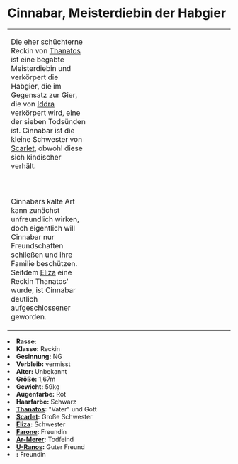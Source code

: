 # Cinnabar, Meisterdiebin der Habgier

<primary-label ref="npc"/>

<secondary-label ref="animus"/>

<secondary-label ref="sin"/>

<secondary-label ref="thanatos_recke"/>

<table>
<tr><td>
<p>
Die eher schüchterne Reckin von <a href="Thanatos.md">Thanatos</a> ist eine begabte Meisterdiebin und verkörpert die
Habgier, die im Gegensatz zur Gier, die von <a href="Iddra.md">Iddra</a> verkörpert wird, eine der sieben Todsünden
ist. Cinnabar ist die kleine Schwester von <a href="Scarlet.md">Scarlet</a>, obwohl diese sich kindischer verhält.
<br></br><br></br>
Cinnabars kalte Art kann zunächst unfreundlich wirken, doch eigentlich will Cinnabar nur Freundschaften schließen und
ihre Familie beschützen. Seitdem <a href="Eliza.md">Eliza</a> eine Reckin Thanatos' wurde, ist Cinnabar deutlich
aufgeschlossener geworden.
</p>

</td><td width="300">
<!-- Edit here -->
<img src="cinnabar.png" alt="" />
</td></tr>
</table>

<procedure title="Allgemeine Informationen">
<list columns="2">
<li><b>Rasse:</b> <a href="Folks.md" anchor="d-monen"></a></li>
<li><b>Klasse:</b> Reckin</li>
<li><b>Gesinnung:</b> NG</li>
<li><b>Verbleib:</b> vermisst</li>
</list>
</procedure>

<procedure title="Aussehen">
<list columns="3">
<li><b>Alter:</b> Unbekannt</li>
<li><b>Größe:</b> 1,67m</li>
<li><b>Gewicht:</b> 59kg</li>
<li><b>Augenfarbe:</b> Rot</li>
<li><b>Haarfarbe:</b> Schwarz</li>
<!-- <li><b>Maße:</b> 92/78-70-94</li> -->
</list>
</procedure>

<procedure title="Beziehungen">
<list columns="2">
<li><b><a href="Thanatos.md">Thanatos</a>:</b> "Vater" und Gott</li>
<li><b><a href="Scarlet.md">Scarlet</a>:</b> Große Schwester</li>
<li><b><a href="Eliza.md">Eliza</a>:</b> Schwester</li>
<li><b><a href="Farone.md">Farone</a>:</b> Freundin</li>
<li><b><a href="Ar-Merer.md">Ar-Merer</a>:</b> Todfeind</li>
<li><b><a href="U-Ranos.md">U-Ranos</a>:</b> Guter Freund</li>
<li><b><a href="Nayru.md"></a>:</b> Freundin</li>
</list>
</procedure>

<!--
## Notizen

- **Ziele:** 
- **Geheimnisse:** 
-->